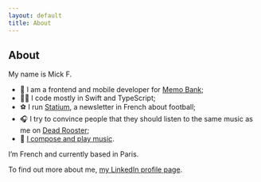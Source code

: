 ```yaml
---
layout: default
title: About
---
```


## About

My name is Mick F.

- 🏦 I am a frontend and mobile developer for [Memo Bank][memo];
- 👨‍💻 I code mostly in Swift and TypeScript;
- ⚽️ I run [Statium][statium], a newsletter in French about football;
- 🎧 I try to convince people that they should listen to the same music as me on
  [Dead Rooster][deadrooster];
- 🎸 [I compose and play music][livingstones].

I’m French and currently based in Paris.

To find out more about me, [my LinkedIn profile page][linkedin].

[deadrooster]: https://www.deadrooster.org/
[livingstones]: https://thelivingstonesipresume.bandcamp.com
[linkedin]: https://www.linkedin.com/in/mickaelflochlay/
[memo]: https://memo.bank/
[statium]: https://www.statium.app/

